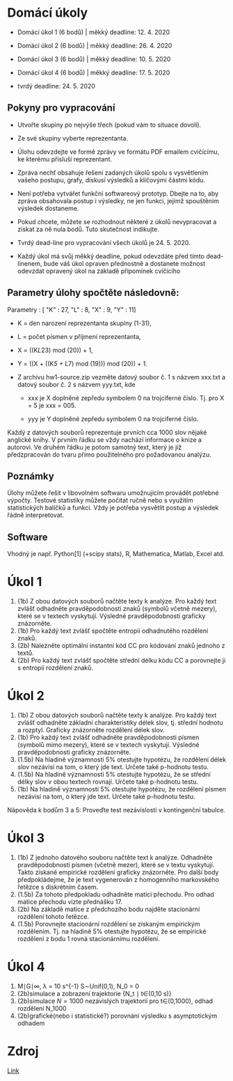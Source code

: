 
Domácí úkoly
============

- Domácí úkol 1 (6 bodů) | měkký deadline: 12. 4. 2020

- Domácí úkol 2 (6 bodů) | měkký deadline: 26. 4. 2020

- Domácí úkol 3 (6 bodů) | měkký deadline: 10. 5. 2020

- Domácí úkol 4 (6 bodů) | měkký deadline: 17. 5. 2020

- tvrdý deadline: 24. 5. 2020

Pokyny pro vypracování
----------------------

- Utvořte skupiny po nejvýše třech (pokud vám to situace dovolí).

- Ze své skupiny vyberte reprezentanta.

- Úlohu odevzdejte ve formě zprávy ve formátu PDF emailem cvičícímu, ke kterému přísluší reprezentant.

- Zpráva nechť obsahuje řešení zadaných úkolů spolu s vysvětlením vašeho postupu, grafy, diskusí výsledků a klíčovými částmi kódu.

- Není potřeba vytvářet funkční softwareový prototyp. Dbejte na to, aby zpráva obsahovala postup i výsledky, ne jen funkci, jejímž spouštěním výsledek dostaneme.

- Pokud chcete, můžete se rozhodnout některé z úkolů nevypracovat a získat za ně nula bodů. Tuto skutečnost indikujte.

- Tvrdý dead-line pro vypracování všech úkolů je 24. 5. 2020.

- Každý úkol má svůj měkký deadline, pokud odevzdáte před tímto dead-linenem, bude váš úkol opraven přednostně a dostanete možnost odevzdat opravený úkol na základě připomínek cvičícího

Parametry úlohy spočtěte následovně:
------------------------------------

Parametry : [ "K" : 27, "L" : 8, "X" : 9, "Y" : 11]

- K = den narození reprezentanta skupiny (1-31),

- L = počet písmen v příjmení reprezentanta,

- X = ((K*L*23) mod (20)) + 1,

- Y = ((X + ((K*5 + L*7) mod (19))) mod (20)) + 1.

- Z archivu hw1-source.zip vezměte datový soubor č. 1 s názvem xxx.txt a datový soubor č. 2 s názvem yyy.txt, kde

    - xxx je X doplněné zepředu symbolem 0 na trojciferné číslo. Tj. pro X = 5 je xxx = 005.

    - yyy je Y doplněné zepředu symbolem 0 na trojciferné číslo.

Každý z datových souborů reprezentuje prvních cca 1000 slov nějaké anglické knihy. V prvním řádku se vždy nachází informace o knize a autorovi. Ve druhém řádku je potom samotný text, který je již předzpracován do tvaru přímo použitelného pro požadovanou analýzu.

Poznámky
--------

Úlohy můžete řešit v libovolném softwaru umožnujícím provádět potřebné výpočty. Testové statistiky můžete počítat ručně nebo s využitím statistických balíčků a funkcí.
Vždy je potřeba vysvětlit postup a výsledek řádně interpretovat.

Software
--------

Vhodný je např. Python[1] (+scipy stats), R, Mathematica, Matlab, Excel atd.

Úkol 1
======

1. (1b) Z obou datových souborů načtěte texty k analýze. Pro každý text zvlášť odhadněte pravděpodobnosti znaků (symbolů včetně mezery), které se v textech vyskytují. Výsledné pravděpodobnosti graficky znázorněte.
2. (1b) Pro každý text zvlášť spočtěte entropii odhadnutého rozdělení znaků.
3. (2b) Nalezněte optimální instantní kód CC pro kódování znaků jednoho z textů.
4. (2b) Pro každý text zvlášť spočtěte střední délku kódu CC a porovnejte ji s entropií rozdělení znaků.

Úkol 2
======

1. (1b) Z obou datových souborů načtěte texty k analýze. Pro každý text zvlášť odhadněte základní charakteristiky délek slov, tj. střední hodnotu a rozptyl. Graficky znázorněte rozdělení délek slov.
2. (1b) Pro každý text zvlášť odhadněte pravděpodobnosti písmen (symbolů mimo mezery), které se v textech vyskytují. Výsledné pravděpodobnosti graficky znázorněte.
3. (1.5b) Na hladině významnosti 5% otestujte hypotézu, že rozdělení délek slov nezávisí na tom, o který jde text. Určete také p-hodnotu testu.
4. (1.5b) Na hladině významnosti 5% otestujte hypotézu, že se střední délky slov v obou textech rovnají. Určete také p-hodnotu testu.
5. (1b) Na hladině významnosti 5% otestujte hypotézu, že rozdělení písmen nezávisí na tom, o který jde text. Určete také p-hodnotu testu.

Nápověda k bodům 3 a 5: Proveďte test nezávislosti v kontingenční tabulce.

Úkol 3
======

1. (1b) Z jednoho datového souboru načtěte text k analýze. Odhadněte pravděpodobnosti písmen (včetně mezer), které se v textu vyskytují. Takto získané empirické rozdělení graficky znázorněte. Pro další body předpokládejme, že je text vygenerován z homogenního markovského řetězce s diskrétním časem.
2. (1.5b) Za tohoto předpokladu odhadněte matici přechodu. Pro odhad matice přechodu vizte přednášku 17.
3. (2b) Na základě matice z předchozího bodu najděte stacionární rozdělení tohoto řetězce.
4. (1.5b) Porovnejte stacionární rozdělení se získaným empirickým rozdělením. Tj. na hladině 5% otestujte hypotézu, že se empirické rozdělení z bodu 1 rovná stacionárnímu rozdělení.

Úkol 4
======

1. M∣G∣∞, λ = 10 s^{-1} S∼Unif(0,1), N_0 = 0
2. (2b)simulace a zobrazení trajektorie {N_t ∣ t∈(0,10 s)}
3. (2b)simulace $N = 1000$ nezávislých trajektorií pro t∈(0,1000), odhad rozdělení N_1000
4. (2b)grafické(nebo i statistické?) porovnání výsledku s asymptotickým odhadem

Zdroj
=====

[Link](https://courses.fit.cvut.cz/MI-SPI/homework/index.html)
